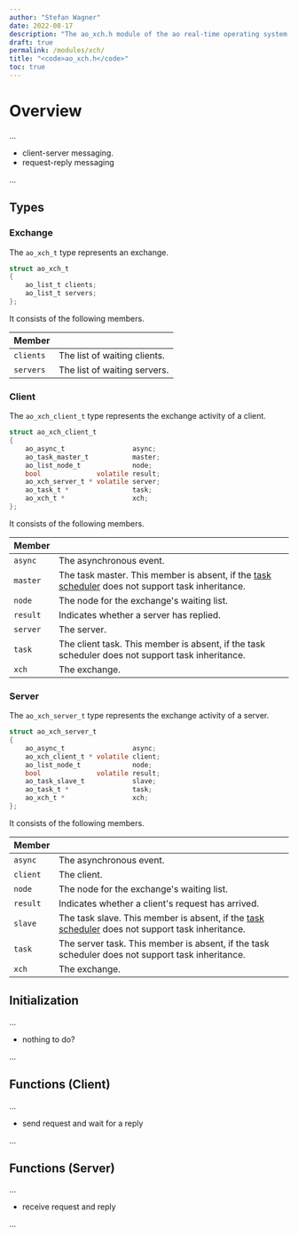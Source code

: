 ```yaml
---
author: "Stefan Wagner"
date: 2022-08-17
description: "The ao_xch.h module of the ao real-time operating system."
draft: true
permalink: /modules/xch/
title: "<code>ao_xch.h</code>"
toc: true
---
```


# Overview

...

- client-server messaging.
- request-reply messaging

...

## Types

### Exchange

The `ao_xch_t` type represents an exchange.

```c
struct ao_xch_t
{
    ao_list_t clients;
    ao_list_t servers;
};
```

It consists of the following members.

| Member | |
|--------|-|
| `clients` | The list of waiting clients. |
| `servers` | The list of waiting servers. |

### Client

The `ao_xch_client_t` type represents the exchange activity of a client.

```c
struct ao_xch_client_t
{
    ao_async_t                 async;
    ao_task_master_t           master;
    ao_list_node_t             node;
    bool              volatile result;
    ao_xch_server_t * volatile server;
    ao_task_t *                task;
    ao_xch_t *                 xch;
};
```

It consists of the following members.

| Member | |
|--------|-|
| `async` | The asynchronous event. |
| `master` | The task master. This member is absent, if the [task scheduler](../task-scheduler.md) does not support task inheritance. |
| `node` | The node for the exchange's waiting list. |
| `result` | Indicates whether a server has replied. |
| `server` | The server. |
| `task` | The client task. This member is absent, if the task scheduler does not support task inheritance. |
| `xch` | The exchange. |

### Server

The `ao_xch_server_t` type represents the exchange activity of a server.

```c
struct ao_xch_server_t
{
    ao_async_t                 async;
    ao_xch_client_t * volatile client;
    ao_list_node_t             node;
    bool              volatile result;
    ao_task_slave_t            slave;
    ao_task_t *                task;
    ao_xch_t *                 xch;
};
```

It consists of the following members.

| Member | |
|--------|-|
| `async` | The asynchronous event. |
| `client` | The client. |
| `node` | The node for the exchange's waiting list. |
| `result` | Indicates whether a client's request has arrived. |
| `slave` | The task slave. This member is absent, if the [task scheduler](../task-scheduler.md) does not support task inheritance. |
| `task` | The server task. This member is absent, if the task scheduler does not support task inheritance. |
| `xch` | The exchange. |

## Initialization

...

- nothing to do?

...

## Functions (Client)

...

- send request and wait for a reply

...

## Functions (Server)

...

- receive request and reply

...

